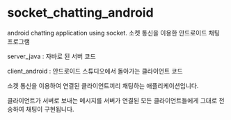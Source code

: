 # socket_chatting_android
android chatting application using socket. 소켓 통신을 이용한 안드로이드 채팅 프로그램


server_java : 자바로 된 서버 코드

client_android : 안드로이드 스튜디오에서 돌아가는 클라이언트 코드

소켓 통신을 이용하여 연결된 클라이언트끼리 채팅하는 애플리케이션입니다.

클라이언트가 서버로 보내는 메시지를 서버가 연결된 모든 클라이언트들에게 그대로 전송하여 채팅이 구현됩니다.
